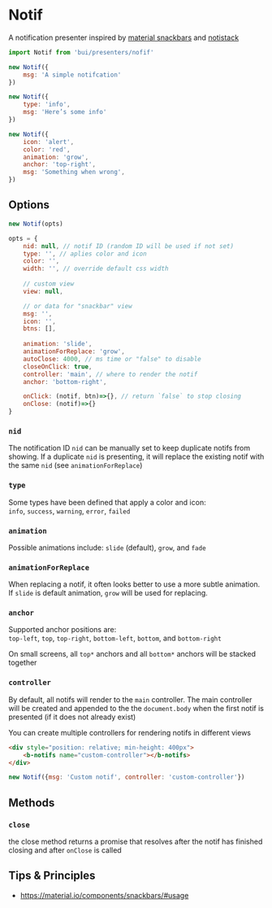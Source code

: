 Notif
=======

A notification presenter inspired by [material snackbars](https://material-ui.com/components/snackbars/)
and [notistack](https://iamhosseindhv.com/notistack/demos#custom-snackbar)

```js
import Notif from 'bui/presenters/nofif'

new Notif({
    msg: 'A simple notifcation'
})

new Notif({
    type: 'info',
    msg: 'Here’s some info'
})

new Notif({
    icon: 'alert',
    color: 'red',
    animation: 'grow',
    anchor: 'top-right',
    msg: 'Something when wrong',
})
```

<!--
<b-btn onclick="new Notif({msg:'Simple notification'})">Notif 1</b-btn>
<b-btn onclick="new Notif({type: 'info', msg: 'Here’s some info'})">Notif 2</b-btn>
<b-btn onclick="new Notif({icon: 'alert',color: 'red',animation: 'grow',anchor: 'top-right',msg: 'Something when wrong',})">Notif 3</b-btn>
<b-btn onclick="new Notif({msg:'Simple notification',btns:[{label:'view', color:'primary'}]})">Notif 4</b-btn>
-->

## Options

```js
new Notif(opts)
```

```js
opts = {
    nid: null, // notif ID (random ID will be used if not set)
    type: '', // aplies color and icon
    color: '',
    width: '', // override default css width
    
    // custom view
    view: null,

    // or data for "snackbar" view
    msg: '',
    icon: '',
    btns: [],
    
    animation: 'slide',
    animationForReplace: 'grow',
    autoClose: 4000, // ms time or "false" to disable
    closeOnClick: true,
    controller: 'main', // where to render the notif
    anchor: 'bottom-right',

    onClick: (notif, btn)=>{}, // return `false` to stop closing
    onClose: (notif)=>{}
}
```

### `nid`
The notification ID `nid` can be manually set to keep duplicate notifs
from showing. If a duplicate `nid` is presenting, it will replace the existing
notif with the same `nid` (see `animationForReplace`)

### `type`
Some types have been defined that apply a color and icon:  
`info`, `success`, `warning`, `error`, `failed`

### `animation`
Possible animations include: `slide` (default), `grow`, and `fade`

### `animationForReplace`
When replacing a notif, it often looks better to use a more subtle animation.
If `slide` is default animation, `grow` will be used for replacing.

### `anchor`
Supported anchor positions are:  
`top-left`, `top`, `top-right`, `bottom-left`, `bottom`, and `bottom-right`

On small screens, all `top*` anchors and all `bottom*` anchors will be stacked together

### `controller`
By default, all notifs will render to the `main` controller. The main controller will be
created and appended to the the `document.body` when the first notif is presented (if
it does not already exist)

You can create multiple controllers for rendering notifs in different views

```html
<div style="position: relative; min-height: 400px">
    <b-notifs name="custom-controller"></b-notifs>
</div>
```

```js
new Notif({msg: 'Custom notif', controller: 'custom-controller'})
```

## Methods

### `close`
the close method returns a promise that resolves after the notif has finished closing and after `onClose` is called

## Tips & Principles
- https://material.io/components/snackbars/#usage
